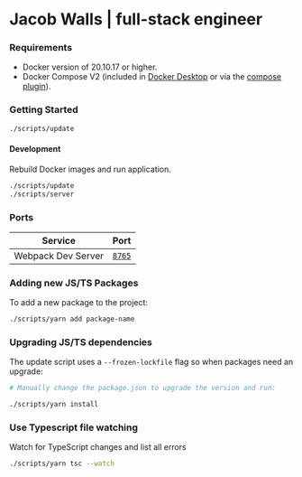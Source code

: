 # Jacob Walls | full-stack engineer


### Requirements

- Docker version of 20.10.17 or higher.
- Docker Compose V2 (included in [Docker Desktop](https://www.docker.com/products/docker-desktop/) or via the [compose plugin](https://docs.docker.com/compose/install/)).

### Getting Started

```sh
./scripts/update
```

#### Development

Rebuild Docker images and run application.

```sh
./scripts/update
./scripts/server
```

### Ports

| Service                   | Port                            |
| ------------------------- | ------------------------------- |
| Webpack Dev Server        | [`8765`](http://localhost:8765) |

### Adding new JS/TS Packages

To add a new package to the project:

```sh
./scripts/yarn add package-name
```

### Upgrading JS/TS dependencies

The update script uses a `--frozen-lockfile` flag so when packages need an upgrade:

```sh
# Manually change the package.json to upgrade the version and run:

./scripts/yarn install
```

### Use Typescript file watching

Watch for TypeScript changes and list all errors
```sh
./scripts/yarn tsc --watch
```
